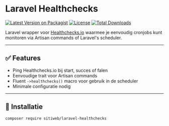 # Laravel Healthchecks

[![Latest Version on Packagist](https://img.shields.io/packagist/v/sitiweb/laravel-healthchecks.svg?style=flat-square)](https://packagist.org/packages/sitiweb/laravel-healthchecks)
[![License](https://img.shields.io/packagist/l/sitiweb/laravel-healthchecks.svg?style=flat-square)](LICENSE)
[![Total Downloads](https://img.shields.io/packagist/dt/sitiweb/laravel-healthchecks.svg?style=flat-square)](https://packagist.org/packages/sitiweb/laravel-healthchecks)

Laravel wrapper voor [Healthchecks.io](https://healthchecks.io) waarmee je eenvoudig cronjobs kunt monitoren via Artisan commands of Laravel's scheduler.

---

## ✅ Features

- Ping Healthchecks.io bij start, succes of falen
- Eenvoudige trait voor Artisan commands
- Fluent `->healthchecks()` macro voor gebruik in de scheduler
- Minimale configuratie nodig

---

## 🚀 Installatie

```bash
composer require sitiweb/laravel-healthchecks
